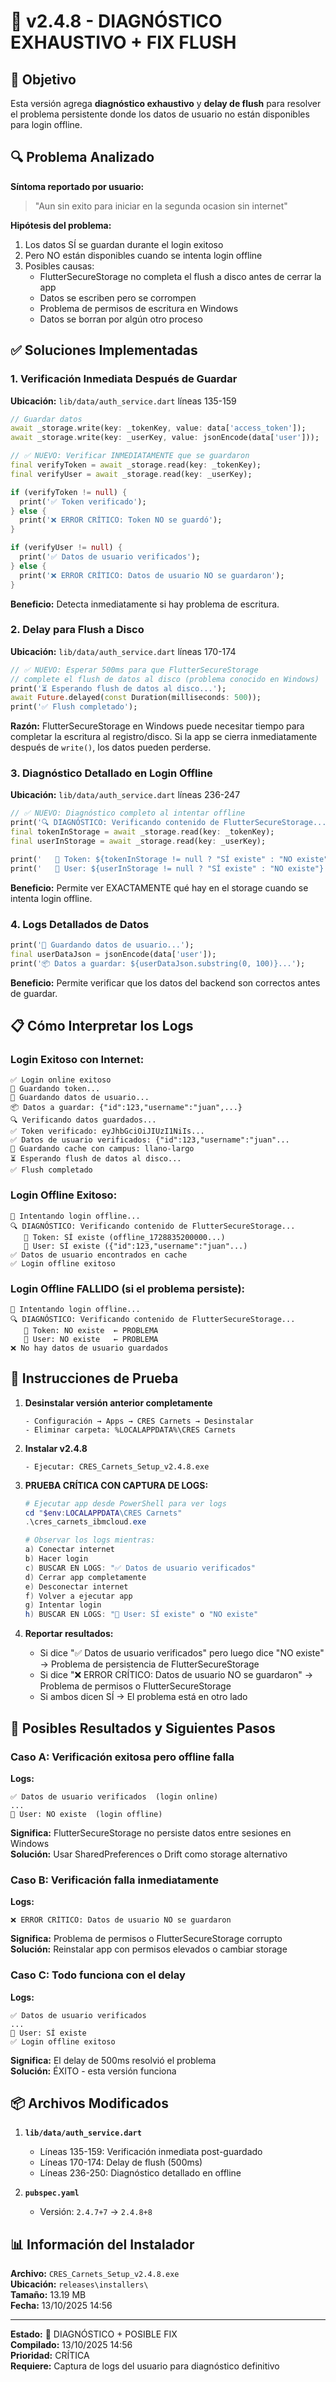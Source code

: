 # 🔬 v2.4.8 - DIAGNÓSTICO EXHAUSTIVO + FIX FLUSH

## 🎯 Objetivo

Esta versión agrega **diagnóstico exhaustivo** y **delay de flush** para resolver el problema persistente donde los datos de usuario no están disponibles para login offline.

## 🔍 Problema Analizado

**Síntoma reportado por usuario:**
> "Aun sin exito para iniciar en la segunda ocasion sin internet"

**Hipótesis del problema:**
1. Los datos SÍ se guardan durante el login exitoso
2. Pero NO están disponibles cuando se intenta login offline
3. Posibles causas:
   - FlutterSecureStorage no completa el flush a disco antes de cerrar la app
   - Datos se escriben pero se corrompen
   - Problema de permisos de escritura en Windows
   - Datos se borran por algún otro proceso

## ✅ Soluciones Implementadas

### 1. Verificación Inmediata Después de Guardar

**Ubicación:** `lib/data/auth_service.dart` líneas 135-159

```dart
// Guardar datos
await _storage.write(key: _tokenKey, value: data['access_token']);
await _storage.write(key: _userKey, value: jsonEncode(data['user']));

// ✅ NUEVO: Verificar INMEDIATAMENTE que se guardaron
final verifyToken = await _storage.read(key: _tokenKey);
final verifyUser = await _storage.read(key: _userKey);

if (verifyToken != null) {
  print('✅ Token verificado');
} else {
  print('❌ ERROR CRÍTICO: Token NO se guardó');
}

if (verifyUser != null) {
  print('✅ Datos de usuario verificados');
} else {
  print('❌ ERROR CRÍTICO: Datos de usuario NO se guardaron');
}
```

**Beneficio:** Detecta inmediatamente si hay problema de escritura.

### 2. Delay para Flush a Disco

**Ubicación:** `lib/data/auth_service.dart` líneas 170-174

```dart
// ✅ NUEVO: Esperar 500ms para que FlutterSecureStorage
// complete el flush de datos al disco (problema conocido en Windows)
print('⏳ Esperando flush de datos al disco...');
await Future.delayed(const Duration(milliseconds: 500));
print('✅ Flush completado');
```

**Razón:** FlutterSecureStorage en Windows puede necesitar tiempo para completar la escritura al registro/disco. Si la app se cierra inmediatamente después de `write()`, los datos pueden perderse.

### 3. Diagnóstico Detallado en Login Offline

**Ubicación:** `lib/data/auth_service.dart` líneas 236-247

```dart
// ✅ NUEVO: Diagnóstico completo al intentar offline
print('🔍 DIAGNÓSTICO: Verificando contenido de FlutterSecureStorage...');
final tokenInStorage = await _storage.read(key: _tokenKey);
final userInStorage = await _storage.read(key: _userKey);

print('   🔑 Token: ${tokenInStorage != null ? "SÍ existe" : "NO existe"}');
print('   👤 User: ${userInStorage != null ? "SÍ existe" : "NO existe"}');
```

**Beneficio:** Permite ver EXACTAMENTE qué hay en el storage cuando se intenta login offline.

### 4. Logs Detallados de Datos

```dart
print('💾 Guardando datos de usuario...');
final userDataJson = jsonEncode(data['user']);
print('📦 Datos a guardar: ${userDataJson.substring(0, 100)}...');
```

**Beneficio:** Permite verificar que los datos del backend son correctos antes de guardar.

## 📋 Cómo Interpretar los Logs

### Login Exitoso con Internet:
```
✅ Login online exitoso
💾 Guardando token...
💾 Guardando datos de usuario...
📦 Datos a guardar: {"id":123,"username":"juan",...}
🔍 Verificando datos guardados...
✅ Token verificado: eyJhbGciOiJIUzI1NiIs...
✅ Datos de usuario verificados: {"id":123,"username":"juan"...
💾 Guardando cache con campus: llano-largo
⏳ Esperando flush de datos al disco...
✅ Flush completado
```

### Login Offline Exitoso:
```
🔄 Intentando login offline...
🔍 DIAGNÓSTICO: Verificando contenido de FlutterSecureStorage...
   🔑 Token: SÍ existe (offline_1728835200000...)
   👤 User: SÍ existe ({"id":123,"username":"juan"...)
✅ Datos de usuario encontrados en cache
✅ Login offline exitoso
```

### Login Offline FALLIDO (si el problema persiste):
```
🔄 Intentando login offline...
🔍 DIAGNÓSTICO: Verificando contenido de FlutterSecureStorage...
   🔑 Token: NO existe  ← PROBLEMA
   👤 User: NO existe   ← PROBLEMA
❌ No hay datos de usuario guardados
```

## 🧪 Instrucciones de Prueba

1. **Desinstalar versión anterior completamente**
   ```
   - Configuración → Apps → CRES Carnets → Desinstalar
   - Eliminar carpeta: %LOCALAPPDATA%\CRES Carnets
   ```

2. **Instalar v2.4.8**
   ```
   - Ejecutar: CRES_Carnets_Setup_v2.4.8.exe
   ```

3. **PRUEBA CRÍTICA CON CAPTURA DE LOGS:**
   ```powershell
   # Ejecutar app desde PowerShell para ver logs
   cd "$env:LOCALAPPDATA\CRES Carnets"
   .\cres_carnets_ibmcloud.exe
   
   # Observar los logs mientras:
   a) Conectar internet
   b) Hacer login
   c) BUSCAR EN LOGS: "✅ Datos de usuario verificados"
   d) Cerrar app completamente
   e) Desconectar internet
   f) Volver a ejecutar app
   g) Intentar login
   h) BUSCAR EN LOGS: "👤 User: SÍ existe" o "NO existe"
   ```

4. **Reportar resultados:**
   - Si dice "✅ Datos de usuario verificados" pero luego dice "NO existe" → Problema de persistencia de FlutterSecureStorage
   - Si dice "❌ ERROR CRÍTICO: Datos de usuario NO se guardaron" → Problema de permisos o FlutterSecureStorage
   - Si ambos dicen SÍ → El problema está en otro lado

## 🔬 Posibles Resultados y Siguientes Pasos

### Caso A: Verificación exitosa pero offline falla
**Logs:**
```
✅ Datos de usuario verificados  (login online)
...
👤 User: NO existe  (login offline)
```
**Significa:** FlutterSecureStorage no persiste datos entre sesiones en Windows  
**Solución:** Usar SharedPreferences o Drift como storage alternativo

### Caso B: Verificación falla inmediatamente
**Logs:**
```
❌ ERROR CRÍTICO: Datos de usuario NO se guardaron
```
**Significa:** Problema de permisos o FlutterSecureStorage corrupto  
**Solución:** Reinstalar app con permisos elevados o cambiar storage

### Caso C: Todo funciona con el delay
**Logs:**
```
✅ Datos de usuario verificados
...
👤 User: SÍ existe
✅ Login offline exitoso
```
**Significa:** El delay de 500ms resolvió el problema  
**Solución:** ÉXITO - esta versión funciona

## 📦 Archivos Modificados

1. **`lib/data/auth_service.dart`**
   - Líneas 135-159: Verificación inmediata post-guardado
   - Líneas 170-174: Delay de flush (500ms)
   - Líneas 236-250: Diagnóstico detallado en offline

2. **`pubspec.yaml`**
   - Versión: `2.4.7+7` → `2.4.8+8`

## 📊 Información del Instalador

**Archivo:** `CRES_Carnets_Setup_v2.4.8.exe`  
**Ubicación:** `releases\installers\`  
**Tamaño:** 13.19 MB  
**Fecha:** 13/10/2025 14:56  

---

**Estado:** 🔬 DIAGNÓSTICO + POSIBLE FIX  
**Compilado:** 13/10/2025 14:56  
**Prioridad:** CRÍTICA  
**Requiere:** Captura de logs del usuario para diagnóstico definitivo

